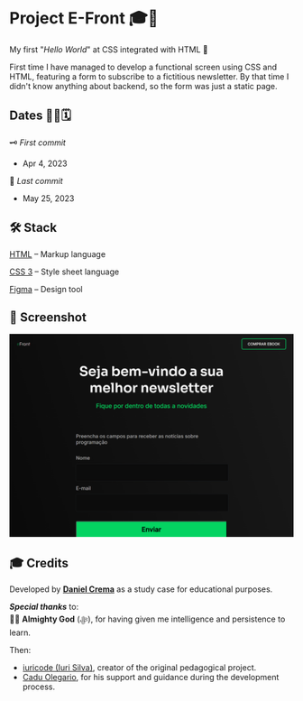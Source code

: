 # Project E-Front 🎓🚀
My first "*Hello World*" at CSS integrated with HTML 🎉

First time I have managed to develop a functional screen using CSS and HTML, featuring a form to subscribe to a fictitious newsletter. By that time I didn't know anything about backend, so the form was just a static page.

## Dates 👨‍💻🗓️
🗝️ *First commit*

- Apr 4, 2023

🔐 *Last commit*
- May 25, 2023

## 🛠️ Stack
[HTML](https://html.spec.whatwg.org/multipage/) – Markup language

[CSS 3](https://www.python.org) – Style sheet language

[Figma](https://www.figma.com/) – Design tool

## 📸 Screenshot
![Project Screenshot](./screenshot.png)

## 🎓 Credits
Developed by [**Daniel Crema**](https://github.com/DanielCrema) as a study case for educational purposes.

***Special thanks*** to:  
🕋🤲 **Almighty God** (ﷻ), for having given me intelligence and persistence to learn.

Then:
- [iuricode (Iuri Silva)](https://github.com/iuricode), creator of the original pedagogical project.
- [Cadu Olegario](https://github.com/CaduOlegario), for his support and guidance during the development process.